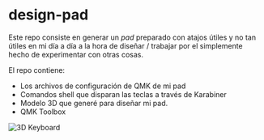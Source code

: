 # design-pad

Este repo consiste en generar un _pad_ preparado con atajos útiles y no tan útiles en mi día a día a la hora de diseñar / trabajar por el simplemente hecho de experimentar con otras cosas.

El repo contiene:
* Los archivos de configuración de QMK de mi pad
* Comandos shell que disparan las teclas a través de Karabiner
* Modelo 3D que generé para diseñar mi pad.
* QMK Toolbox

![3D Keyboard](3D/KeyboardSetup02.png)
